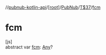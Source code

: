 //[pubnub-kotlin-api](../../../../index.md)/[[root]](../../index.md)/[PubNub](../index.md)/[T$37](index.md)/[fcm](fcm.md)

# fcm

[js]\
abstract var [fcm](fcm.md): [Any](https://kotlinlang.org/api/latest/jvm/stdlib/kotlin-stdlib/kotlin/-any/index.html)?
